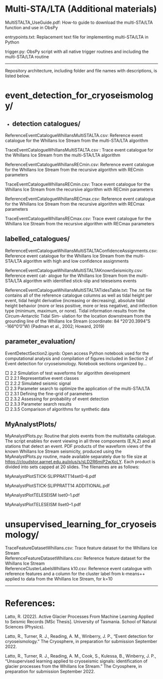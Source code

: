 # Multi-STA/LTA (Additional materials)

MultiSTALTA_UseGuide.pdf: How-to guide to download the multi-STA/LTA function and use in ObsPy

entrypoints.txt: Replacement text file for implementing multi-STA/LTA in Python

trigger.py: ObsPy script with all native trigger routines and including the multi-STA/LTA routine

<hr />

Repository architecture, including folder and file names with descriptions, is listed below.

# event_detection_for_cryoseismology/

  * ## detection catalogues/

  ReferenceEventCatalogueWhillansMultiSTALTA.csv: Reference event catalogue for the Whillans
  Ice Stream from the multi-STA/LTA algorithm

  TraceEventCatalogueWhillansMultiSTALTA.csv : Trace event catalogue for the Whillans Ice
  Stream from the multi-STA/LTA algorithm

  ReferenceEventCatalogueWhillansRECmin.csv: Reference event catalogue for the Whillans Ice
  Stream from the recursive algorithm with RECmin parameters

  TraceEventCatalogueWhillansRECmin.csv: Trace event catalogue for the Whillans Ice Stream
  from the recursive algorithm with RECmin parameters

  ReferenceEventCatalogueWhillansRECmax.csv: Reference event catalogue for the Whillans Ice
  Stream from the recursive algorithm with RECmax parameters

  TraceEventCatalogueWhillansRECmax.csv: Trace event catalogue for the Whillans Ice Stream
  from the recursive algorithm with RECmax parameters

  ## labelled_catalogues/

  ReferenceEventCatalogueWhillansMultiSTALTAConfidenceAssignments.csv: Reference event
  catalogue for the Whillans Ice Stream from the multi-STA/LTA algorithm with high and low confidence
  assignments

  ReferenceEventCatalogueWhillansMultiSTALTAKnownSeismicity.csv: Reference event cat-
  alogue for the Whillans Ice Stream from the multi-STA/LTA algorithm with identified stick-slip and
  teleseisms events

  ReferenceEventCatalogueWhillansMultiSTALTATidesTable.txt: The .txt file contains all of the reference catalogue columns as well as tidal height per event, tidal height derivative (increasing or decreasing), absolute tidal height behavior (more or less positive, more or less negative), and inflection
  type (minimum, maximum, or none). Tidal information results from the Circum-Antarctic Tidal Sim-
  ulation for the location downstream from the grounding line of the Whillans Ice Stream (coordinate:
  84 °20’20.3994”S -166°0’0”W) (Padman et al., 2002; Howard, 2019)

  ## parameter_evaluation/

  EventDetectSection2.ipynb: Open access Python notebook used for the computational analysis and
  compilation of figures included in Section 2 of Event detection for cryoseismology. Notebook sections organized by...


  □ 2.2 Simulation of test waveforms for algorithm development <br />
  □ 2.2.1 Representative event classes <br />
  □ 2.2.2 Simulated seismic signal <br />
  □ 2.3 Parameter search to optimize the application of the multi-STA/LTA <br />
  □ 2.3.1 Defining the fine-grid of parameters <br />
  □ 2.3.2 Assessing for probability of event detection <br />
  □ 2.3.3 Parameter search results <br />
  □ 2.3.5 Comparison of algorithms for synthetic data <br />


  ## MyAnalystPlots/

  MyAnalystPlots.py: Routine that plots events from the multistalta catalogue. The script enables
  for event viewing in all three components (E,N,Z) and all stations that detect an event.
  PDF products of the waveform views of the known Whillans Ice Stream seismicity, produced using the
  MyAnalystPlots.py routine, made available separately due to file size at
  https://cloudstor.aarnet.edu.au/plus/s/sLD2R6miP2wXoLY. Each product is divided into sets capped at
  20 slides. The filenames are as follows:

  MyAnalystPlotSTICK-SLIPPRATT14set0–6.pdf

  MyAnalystPlotSTICK-SLIPPRATT14 ADDITIONAL.pdf

  MyAnalystPlotTELESEISM Iset0–1.pdf

  MyAnalystPlotTELESEISM IIset0–1.pdf

# unsupervised_learning_for_cryoseismology/

  TraceFeatureDatasetWhillans.csv: Trace feature dataset for the Whillans Ice Stream <br />
  ReferenceFeatureDatasetWhillans.csv: Reference feature dataset for the Whillans Ice Stream <br />
  ReferenceClusterLabelsWhillans k10.csv: Reference event catalogue with reference features and a 
  column for the cluster label from k-means++ applied to data from the Whillans Ice Stream, for k=10 

<hr />

# References:
Latto, R. (2022). Active Glacier Processes From Machine Learning Applied to Seismic Records [MSc Thesis]. University of Tasmania. School of Natural Sciences (Physics).

Latto, R., Turner, R. J., Reading, A. M., Winberry, J. P., “Event detection for cryoseismology.” The Cryosphere, in preparation for submission September 2022.

Latto, R., Turner, R. J., Reading, A. M., Cook, S., Kulessa, B., Winberry, J. P., “Unsupervised learning applied to cryoseismic signals: identification of glacier processes from the Whillans Ice Stream.” The Cryosphere, in preparation for submission September 2022.
